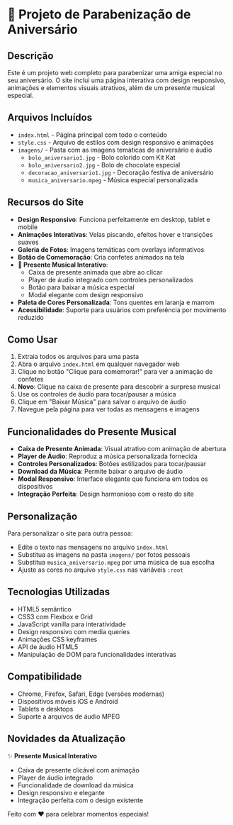 # 🎉 Projeto de Parabenização de Aniversário

## Descrição
Este é um projeto web completo para parabenizar uma amiga especial no seu aniversário. O site inclui uma página interativa com design responsivo, animações e elementos visuais atrativos, além de um presente musical especial.

## Arquivos Incluídos
- `index.html` - Página principal com todo o conteúdo
- `style.css` - Arquivo de estilos com design responsivo e animações
- `imagens/` - Pasta com as imagens temáticas de aniversário e áudio
  - `bolo_aniversario1.jpg` - Bolo colorido com Kit Kat
  - `bolo_aniversario2.jpg` - Bolo de chocolate especial
  - `decoracao_aniversario1.jpg` - Decoração festiva de aniversário
  - `musica_aniversario.mpeg` - Música especial personalizada

## Recursos do Site
- **Design Responsivo**: Funciona perfeitamente em desktop, tablet e mobile
- **Animações Interativas**: Velas piscando, efeitos hover e transições suaves
- **Galeria de Fotos**: Imagens temáticas com overlays informativos
- **Botão de Comemoração**: Cria confetes animados na tela
- **🎁 Presente Musical Interativo**: 
  - Caixa de presente animada que abre ao clicar
  - Player de áudio integrado com controles personalizados
  - Botão para baixar a música especial
  - Modal elegante com design responsivo
- **Paleta de Cores Personalizada**: Tons quentes em laranja e marrom
- **Acessibilidade**: Suporte para usuários com preferência por movimento reduzido

## Como Usar
1. Extraia todos os arquivos para uma pasta
2. Abra o arquivo `index.html` em qualquer navegador web
3. Clique no botão "Clique para comemorar!" para ver a animação de confetes
4. **Novo**: Clique na caixa de presente para descobrir a surpresa musical
5. Use os controles de áudio para tocar/pausar a música
6. Clique em "Baixar Música" para salvar o arquivo de áudio
7. Navegue pela página para ver todas as mensagens e imagens

## Funcionalidades do Presente Musical
- **Caixa de Presente Animada**: Visual atrativo com animação de abertura
- **Player de Áudio**: Reproduz a música personalizada fornecida
- **Controles Personalizados**: Botões estilizados para tocar/pausar
- **Download da Música**: Permite baixar o arquivo de áudio
- **Modal Responsivo**: Interface elegante que funciona em todos os dispositivos
- **Integração Perfeita**: Design harmonioso com o resto do site

## Personalização
Para personalizar o site para outra pessoa:
- Edite o texto nas mensagens no arquivo `index.html`
- Substitua as imagens na pasta `imagens/` por fotos pessoais
- Substitua `musica_aniversario.mpeg` por uma música de sua escolha
- Ajuste as cores no arquivo `style.css` nas variáveis `:root`

## Tecnologias Utilizadas
- HTML5 semântico
- CSS3 com Flexbox e Grid
- JavaScript vanilla para interatividade
- Design responsivo com media queries
- Animações CSS keyframes
- API de áudio HTML5
- Manipulação de DOM para funcionalidades interativas

## Compatibilidade
- Chrome, Firefox, Safari, Edge (versões modernas)
- Dispositivos móveis iOS e Android
- Tablets e desktops
- Suporte a arquivos de áudio MPEG

## Novidades da Atualização
✨ **Presente Musical Interativo**
- Caixa de presente clicável com animação
- Player de áudio integrado
- Funcionalidade de download da música
- Design responsivo e elegante
- Integração perfeita com o design existente

Feito com ❤️ para celebrar momentos especiais!

